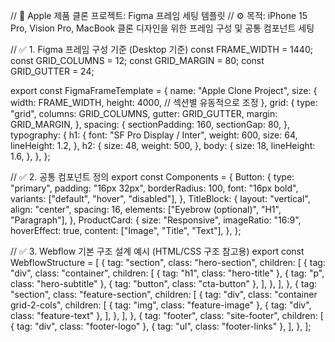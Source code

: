 // 🍏 Apple 제품 클론 프로젝트: Figma 프레임 세팅 템플릿
// ⚙️ 목적: iPhone 15 Pro, Vision Pro, MacBook 클론 디자인을 위한 프레임 구성 및 공통 컴포넌트 세팅

// ✅ 1. Figma 프레임 구성 기준 (Desktop 기준)
const FRAME_WIDTH = 1440;
const GRID_COLUMNS = 12;
const GRID_MARGIN = 80;
const GRID_GUTTER = 24;

export const FigmaFrameTemplate = {
  name: "Apple Clone Project",
  size: {
    width: FRAME_WIDTH,
    height: 4000, // 섹션별 유동적으로 조정
  },
  grid: {
    type: "grid",
    columns: GRID_COLUMNS,
    gutter: GRID_GUTTER,
    margin: GRID_MARGIN,
  },
  spacing: {
    sectionPadding: 160,
    sectionGap: 80,
  },
  typography: {
    h1: {
      font: "SF Pro Display / Inter",
      weight: 600,
      size: 64,
      lineHeight: 1.2,
    },
    h2: {
      size: 48,
      weight: 500,
    },
    body: {
      size: 18,
      lineHeight: 1.6,
    },
  },
};

// ✅ 2. 공통 컴포넌트 정의
export const Components = {
  Button: {
    type: "primary",
    padding: "16px 32px",
    borderRadius: 100,
    font: "16px bold",
    variants: ["default", "hover", "disabled"],
  },
  TitleBlock: {
    layout: "vertical",
    align: "center",
    spacing: 16,
    elements: ["Eyebrow (optional)", "H1", "Paragraph"],
  },
  ProductCard: {
    size: "Responsive",
    imageRatio: "16:9",
    hoverEffect: true,
    content: ["Image", "Title", "Text"],
  },
};

// ✅ 3. Webflow 기본 구조 설계 예시 (HTML/CSS 구조 참고용)
export const WebflowStructure = [
  {
    tag: "section",
    class: "hero-section",
    children: [
      {
        tag: "div",
        class: "container",
        children: [
          { tag: "h1", class: "hero-title" },
          { tag: "p", class: "hero-subtitle" },
          { tag: "button", class: "cta-button" },
        ],
      },
    ],
  },
  {
    tag: "section",
    class: "feature-section",
    children: [
      {
        tag: "div",
        class: "container grid-2-cols",
        children: [
          { tag: "img", class: "feature-image" },
          { tag: "div", class: "feature-text" },
        ],
      },
    ],
  },
  {
    tag: "footer",
    class: "site-footer",
    children: [
      { tag: "div", class: "footer-logo" },
      { tag: "ul", class: "footer-links" },
    ],
  },
];
